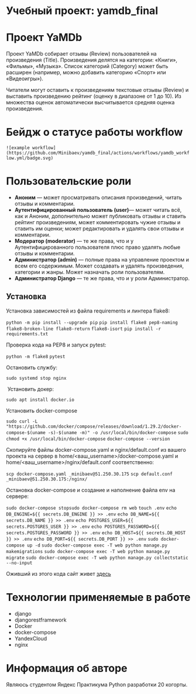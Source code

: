 # Учебный проект: yamdb_final

# Проект YaMDb
Проект YaMDb собирает отзывы (Review) пользователей на произведения (Title). Произведения делятся на категории: «Книги», «Фильмы», «Музыка». Список категорий (Category) может быть расширен (например, можно добавить категорию «Спорт» или «Видеоигры»).
 
Читатели могут оставить к произведениям текстовые отзывы (Review) и выставить произведению рейтинг (оценку в диапазоне от 1 до 10). Из множества оценок автоматически высчитывается средняя оценка произведения.
​
# Бейдж о статусе работы workflow

```![example workflow](https://github.com/Minibaev/yamdb_final/actions/workflows/yamdb_workflow.yml/badge.svg)```


# Пользовательские роли
 
* **Аноним** — может просматривать описания произведений, читать отзывы и комментарии.
* **Аутентифицированный пользователь (user)**— может читать всё, как и Аноним, дополнительно может публиковать отзывы и ставить рейтинг произведениям, может комментировать чужие отзывы и ставить им оценки; может редактировать и удалять свои отзывы и комментарии.
* **Модератор (moderator)** — те же права, что и у Аутентифицированного пользователя плюс право удалять любые отзывы и комментарии.
* **Администратор (admin)** — полные права на управление проектом и всем его содержимым. Может создавать и удалять произведения, категории и жанры. Может назначать роли пользователям.
* **Администратор Django** — те же права, что и у роли Администратор.

## Установка

Установка зависимостей из файла requirements и линтера flake8:

```python -m pip install --upgrade pip``` 
```pip install flake8 pep8-naming flake8-broken-line flake8-return``` ```flake8-isort```
```pip install -r requirements.txt```

Проверка кода на PEP8 и запуск pytest:

```python -m flake8```
```pytest```


Остановить службу: 

```sudo systemd stop nginx```

​
Установить докер:

```sudo apt install docker.io```


Установить docker-compose

```sudo curl -L "https://github.com/docker/compose/releases/download/1.29.2/docker-compose-$(uname -s)-$(uname -m)" -o /usr/local/bin/docker-compose```
```sudo chmod +x /usr/local/bin/docker-compose```
```docker-compose --version```

Скопируйте файлы docker-compose.yaml и nginx/default.conf из вашего проекта на сервер в home/<ваш_username>/docker-compose.yaml и home/<ваш_username>/nginx/default.conf соответственно:

```scp docker-compose.yaml _minibaev@51.250.30.175```
```scp default.conf _minibaev@51.250.30.175:/nginx/```

Остановка docker-compose и создание и наполнение файла env на сервере:

```sudo docker-compose stop```
​```sudo docker-compose rm web```
​```touch .env```
```echo DB_ENGINE=${{ secrets.DB_ENGINE }} >> .env```
```echo DB_NAME=${{ secrets.DB_NAME }} >> .env```
```echo POSTGRES_USER=${{ secrets.POSTGRES_USER }} >> .env```
```echo POSTGRES_PASSWORD=${{ secrets.POSTGRES_PASSWORD }} >> .env```
```echo DB_HOST=${{ secrets.DB_HOST }} >> .env```
```echo DB_PORT=${{ secrets.DB_PORT }} >> .env```
```sudo docker-compose up -d```
```sudo docker-compose exec -T web python manage.py makemigrations```
```sudo docker-compose exec -T web python manage.py migrate```
```sudo docker-compose exec -T web python manage.py collectstatic --no-input```

Оживший из этого кода сайт живет [здесь](http://51.250.16.52/admin/)


# Технологии применяемые в работе

- django
- djangorestframework
- Docker
- docker-compose
- YandexCloud
- nginx

# Информация об авторе

Являюсь студентом Яндекс Практикума Python разработки 20 когорты.
